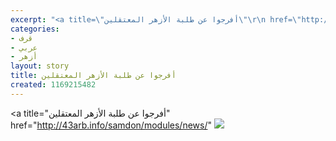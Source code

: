```yaml
---
excerpt: "<a title=\"أفرجوا عن طلبة الأزهر المعتقلين\"\r\n href=\"http://43arb.info/samdon/modules/news/\"\r\n<img\r\nsrc=\"http://img141.imageshack.us/img141/4101/freetrueav7copyzm4.jpg\"\r\n/></a>"
categories:
- قرف
- عربي
- أزهر
layout: story
title: أفرجوا عن طلبة الأزهر المعتقلين
created: 1169215482
---
```

<a title="أفرجوا عن طلبة الأزهر المعتقلين"
 href="http://43arb.info/samdon/modules/news/"
<img
src="http://img141.imageshack.us/img141/4101/freetrueav7copyzm4.jpg"
/></a>
